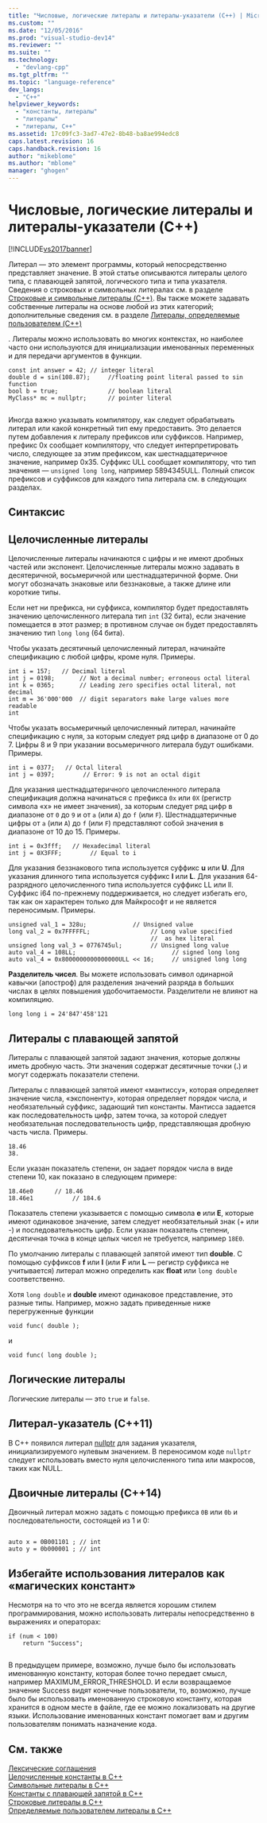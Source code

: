 ```yaml
---
title: "Числовые, логические литералы и литералы-указатели (C++) | Microsoft Docs"
ms.custom: ""
ms.date: "12/05/2016"
ms.prod: "visual-studio-dev14"
ms.reviewer: ""
ms.suite: ""
ms.technology: 
  - "devlang-cpp"
ms.tgt_pltfrm: ""
ms.topic: "language-reference"
dev_langs: 
  - "C++"
helpviewer_keywords: 
  - "константы, литералы"
  - "литералы"
  - "литералы, C++"
ms.assetid: 17c09fc3-3ad7-47e2-8b48-ba8ae994edc8
caps.latest.revision: 16
caps.handback.revision: 16
author: "mikeblome"
ms.author: "mblome"
manager: "ghogen"
---
```

# Числовые, логические литералы и литералы-указатели (C++)
[!INCLUDE[vs2017banner](../assembler/inline/includes/vs2017banner.md)]

Литерал — это элемент программы, который непосредственно представляет значение.  В этой статье описываются литералы целого типа, с плавающей запятой, логического типа и типа указателя.  Сведения о строковых и символьных литералах см. в разделе [Строковые и символьные литералы \(C\+\+\)](../cpp/string-and-character-literals-cpp.md).  Вы также можете задавать собственные литералы на основе любой из этих категорий; дополнительные сведения см. в разделе [Литералы, определяемые пользователем \(C\+\+\)](../Topic/User-Defined%20Literals%20%20\(C++\).md)  
  
 .  Литералы можно использовать во многих контекстах, но наиболее часто они используются для инициализации именованных переменных и для передачи аргументов в функции.  
  
```  
const int answer = 42; // integer literal  
double d = sin(108.87);     //floating point literal passed to sin function  
bool b = true;              // boolean literal  
MyClass* mc = nullptr;      // pointer literal  
  
```  
  
 Иногда важно указывать компилятору, как следует обрабатывать литерал или какой конкретный тип ему предоставить.  Это делается путем добавления к литералу префиксов или суффиксов.  Например, префикс 0x сообщает компилятору, что следует интерпретировать число, следующее за этим префиксом, как шестнадцатеричное значение, например 0x35.  Суффикс ULL сообщает компилятору, что тип значения — `unsigned long long`, например 5894345ULL.  Полный список префиксов и суффиксов для каждого типа литерала см. в следующих разделах.  
  
## Синтаксис  
  
## Целочисленные литералы  
 Целочисленные литералы начинаются с цифры и не имеют дробных частей или экспонент.  Целочисленные литералы можно задавать в десятеричной, восьмеричной или шестнадцатеричной форме.  Они могут обозначать знаковые или беззнаковые, а также длине или короткие типы.  
  
 Если нет ни префикса, ни суффикса, компилятор будет предоставлять значению целочисленного литерала тип `int` \(32 бита\), если значение помещается в этот размер; в противном случае он будет предоставлять значению тип `long long` \(64 бита\).  
  
 Чтобы указать десятичный целочисленный литерал, начинайте спецификацию с любой цифры, кроме нуля.  Примеры.  
  
```  
int i = 157;   // Decimal literal  
int j = 0198;       // Not a decimal number; erroneous octal literal  
int k = 0365;       // Leading zero specifies octal literal, not decimal  
int m = 36'000'000  // digit separators make large values more readable  
int   
```  
  
 Чтобы указать восьмеричный целочисленный литерал, начинайте спецификацию с нуля, за которым следует ряд цифр в диапазоне от 0 до 7.  Цифры 8 и 9 при указании восьмеричного литерала будут ошибками.  Примеры.  
  
```  
int i = 0377;   // Octal literal  
int j = 0397;        // Error: 9 is not an octal digit  
```  
  
 Для указания шестнадцатеричного целочисленного литерала спецификация должна начинаться с префикса `0x` или `0X` \(регистр символа «x» не имеет значения\), за которым следует ряд цифр в диапазоне от `0` до `9` и от `a` \(или `A`\) до `f` \(или `F`\).  Шестнадцатеричные цифры от `a` \(или `A`\) до `f` \(или `F`\) представляют собой значения в диапазоне от 10 до 15.  Примеры.  
  
```  
int i = 0x3fff;   // Hexadecimal literal  
int j = 0X3FFF;        // Equal to i  
```  
  
 Для указания беззнакового типа используется суффикс **u** или **U**.  Для указания длинного типа используется суффикс **l** или **L**.  Для указания 64\-разрядного целочисленного типа используется суффикс LL или ll.  Суффикс i64 по\-прежнему поддерживается, но следует избегать его, так как он характерен только для Майкрософт и не является переносимым.  Примеры.  
  
```  
unsigned val_1 = 328u;             // Unsigned value  
long val_2 = 0x7FFFFFL;                 // Long value specified   
                                        //  as hex literal  
unsigned long val_3 = 0776745ul;        // Unsigned long value  
auto val_4 = 108LL;                           // signed long long  
auto val_4 = 0x8000000000000000ULL << 16;     // unsigned long long   
```  
  
 **Разделитель чисел**. Вы можете использовать символ одинарной кавычки \(апостроф\) для разделения значений разряда в больших числах в целях повышения удобочитаемости.  Разделители не влияют на компиляцию.  
  
```  
long long i = 24'847'458'121  
```  
  
## Литералы с плавающей запятой  
 Литералы с плавающей запятой задают значения, которые должны иметь дробную часть.  Эти значения содержат десятичные точки \(**.**\) и могут содержать показатели степени.  
  
 Литералы с плавающей запятой имеют «мантиссу», которая определяет значение числа, «экспоненту», которая определяет порядок числа, и необязательный суффикс, задающий тип константы.  Мантисса задается как последовательность цифр, затем точка, за которой следует необязательная последовательность цифр, представляющая дробную часть числа.  Примеры.  
  
```  
18.46  
38.  
```  
  
 Если указан показатель степени, он задает порядок числа в виде степени 10, как показано в следующем примере:  
  
```  
18.46e0      // 18.46  
18.46e1           // 184.6  
```  
  
 Показатель степени указывается с помощью символа **e** или **E**, которые имеют одинаковое значение, затем следует необязательный знак \(\+ или \-\) и последовательность цифр.  Если указан показатель степени, десятичная точка в конце целых чисел не требуется, например `18E0`.  
  
 По умолчанию литералы с плавающей запятой имеют тип **double**.  С помощью суффиксов **f** или **l** \(или **F** или **L** — регистр суффикса не учитывается\) литерал можно определить как **float** или `long double` соответственно.  
  
 Хотя `long double` и **double** имеют одинаковое представление, это разные типы.  Например, можно задать приведенные ниже перегруженные функции  
  
```  
void func( double );  
```  
  
 и  
  
```  
void func( long double );  
```  
  
## Логические литералы  
 Логические литералы — это `true` и `false`.  
  
## Литерал\-указатель \(C\+\+11\)  
 В C\+\+ появился литерал [nullptr](../Topic/nullptr.md) для задания указателя, инициализируемого нулевым значением.  В переносимом коде `nullptr` следует использовать вместо нуля целочисленного типа или макросов, таких как NULL.  
  
## Двоичные литералы \(C\+\+14\)  
 Двоичный литерал можно задать с помощью префикса `0B` или `0b` и последовательности, состоящей из 1 и 0:  
  
```  
  
auto x = 0B001101 ; // int  
auto y = 0b000001 ; // int  
```  
  
## Избегайте использования литералов как «магических констант»  
 Несмотря на то что это не всегда является хорошим стилем программирования, можно использовать литералы непосредственно в выражениях и операторах:  
  
```  
if (num < 100)  
    return "Success";  
  
```  
  
 В предыдущем примере, возможно, лучше было бы использовать именованную константу, которая более точно передает смысл, например MAXIMUM\_ERROR\_THRESHOLD.  И если возвращаемое значение Success видят конечные пользователи, то, возможно, лучше было бы использовать именованную строковую константу, которая хранится в одном месте в файле, где ее можно локализовать на другие языки.  Использование именованных констант помогает вам и другим пользователям понимать назначение кода.  
  
## См. также  
 [Лексические соглашения](../cpp/lexical-conventions.md)   
 [Целочисленные константы в C\+\+](http://msdn.microsoft.com/ru-ru/1f3b58a4-8346-4533-ba6e-df26d76f8dcf)   
 [Символьные литералы в C\+\+](http://msdn.microsoft.com/ru-ru/a7901c61-524d-47c6-beb6-d9dacc2e72ed)   
 [Константы с плавающей запятой в C\+\+](http://msdn.microsoft.com/ru-ru/f6273f24-a876-4484-a7a2-e82275692ad3)   
 [Строковые литералы в C\+\+](../cpp/string-and-character-literals-cpp.md)   
 [Определяемые пользователем литералы в C\+\+](../Topic/User-Defined%20Literals%20%20\(C++\).md)